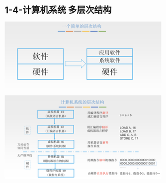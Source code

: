 # 1-4-计算机系统 多层次结构

![](../../.gitbook/assets/image%20%28125%29.png)

![](../../.gitbook/assets/image%20%28222%29.png)

